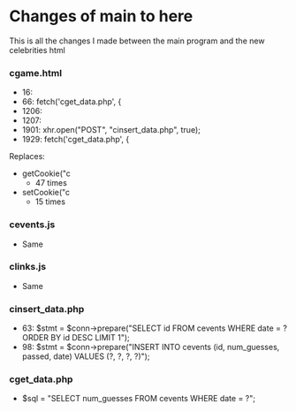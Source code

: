 # Changes of main to here

This is all the changes I made between the main program and the new celebrities html


### cgame.html
- 16: <link rel="stylesheet" href="../font-awesome-4.7.0/css/font-awesome.min.css">
- 66: fetch('cget_data.php', {
- 1206: <script type="text/javascript" src="cevents.js"></script>
- 1207: <script type="text/javascript" src="clinks.js"></script>
- 1901: xhr.open("POST", "cinsert_data.php", true);
- 1929: fetch('cget_data.php', {

Replaces:
- getCookie("c
    - 47 times
- setCookie("c
    - 15 times

### cevents.js
- Same

### clinks.js
- Same

### cinsert_data.php
- 63: $stmt = $conn->prepare("SELECT id FROM cevents WHERE date = ? ORDER BY id DESC LIMIT 1");
- 98: $stmt = $conn->prepare("INSERT INTO cevents (id, num_guesses, passed, date) VALUES (?, ?, ?, ?)");

### cget_data.php
- $sql = "SELECT num_guesses FROM cevents WHERE date = ?";



